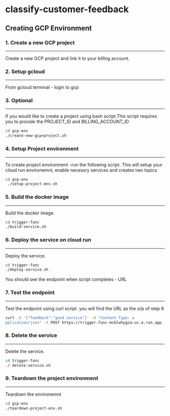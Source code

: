 # classify-customer-feedback

## Creating GCP Environment

### 1. Create a new GCP project
-------------------------------
Create a new GCP project and link it to your billing account. 

### 2. Setup gcloud 
----------------------------------
From gcloud terminal - login to gcp 

### 3. Optional
------------------------------------
If you would like to create a project using bash script.This script requires you to provide the PROJECT_ID and BILLING_ACCOUNT_ID

```sh
cd gcp-env
./create-new-gcp=project.sh
```

### 4. Setup Project environment
----------------------------------------
To create project environment -run the following script. This will setup your cloud run environemnt, enable necessry services and creates two topics 

```sh
cd gcp-env
 ./setup-project-env.sh
```

### 5. Build the docker image
------------------------------------------
Build the docker image.

```sh
cd trigger-func
./build-service.sh
```

### 6. Deploy the service on cloud run
----------------------------------------
Deploy the service.

```sh
cd trigger-func
./deploy-service.sh
```
You should see the endpoint when script completes - URL

### 7. Test the endpoint
----------------------------------------
Test the endpoint using curl script. you will find the URL as the o/p of step 6

```sh
curl -d '{"feedback":"good service"}' -H "Content-Type: a
pplication/json" -X POST https://trigger-func-mcblwhygza-uc.a.run.app
```

### 8. Delete the service
------------------------------------------
Delete the service. 

```sh
cd trigger-func
./ delete-service.sh
```

### 9. Teardown the project environment
------------------------------------------
Teardown the environemnt

```sh
cd gcp-env
./teardown-project-env.sh
```






